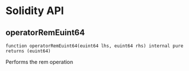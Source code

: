 # Solidity API

## operatorRemEuint64

```solidity
function operatorRemEuint64(euint64 lhs, euint64 rhs) internal pure returns (euint64)
```

Performs the rem operation

